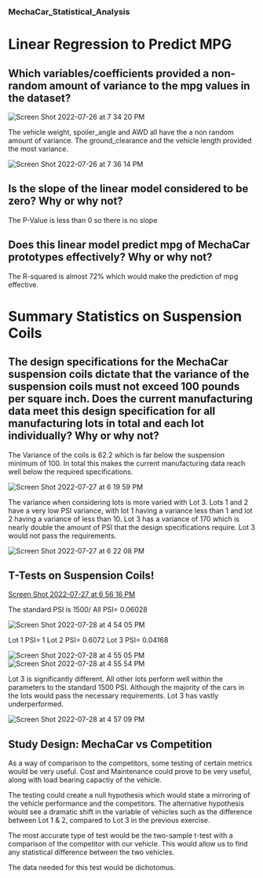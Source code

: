 ### MechaCar_Statistical_Analysis
# Linear Regression to Predict MPG
## Which variables/coefficients provided a non-random amount of variance to the mpg values in the dataset?


![Screen Shot 2022-07-26 at 7 34 20 PM](https://user-images.githubusercontent.com/100393032/181148386-503a933a-7638-4bcc-b4b0-f65c313b64d5.png)

The vehicle weight, spoiler_angle and AWD all have the a non random amount of variance. The ground_clearance and the vehicle length provided the most variance. 

![Screen Shot 2022-07-26 at 7 36 14 PM](https://user-images.githubusercontent.com/100393032/181148494-a0a9af14-d17c-42fa-9e53-b00dcca445c7.png)

## Is the slope of the linear model considered to be zero? Why or why not?
The P-Value is less than 0 so there is no slope

## Does this linear model predict mpg of MechaCar prototypes effectively? Why or why not?
The R-squared is almost 72% which would make the prediction of mpg effective.

# Summary Statistics on Suspension Coils
## The design specifications for the MechaCar suspension coils dictate that the variance of the suspension coils must not exceed 100 pounds per square inch. Does the current manufacturing data meet this design specification for all manufacturing lots in total and each lot individually? Why or why not?

The Variance of the coils is 62.2 which is far below the suspension minimum of 100. In total this makes the current manufacturing data reach well below the required specifications.

![Screen Shot 2022-07-27 at 6 19 59 PM](https://user-images.githubusercontent.com/100393032/181399802-e47624fa-e6ad-4aee-80f1-3694bc39df57.png)

The variance when considering lots is more varied with Lot 3. Lots 1 and 2 have a very low PSI variance, with lot 1 having a variance less than 1 and lot 2 having a variance of less than 10. Lot 3 has a variance of 170 which is nearly double the amount of PSI that the design specifications require. Lot 3 would not pass the requirements.

![Screen Shot 2022-07-27 at 6 22 08 PM](https://user-images.githubusercontent.com/100393032/181400018-0e1ee50e-ecfd-4a6f-94c5-5963314e4aef.png)

## T-Tests on Suspension Coils!

[Screen Shot 2022-07-27 at 6 56 16 PM](https://user-images.githubusercontent.com/100393032/181403528-5f13520e-3a7b-4210-bc69-89f979014afd.png)

The standard PSI is 1500/ All PSI= 0.06028

![Screen Shot 2022-07-28 at 4 54 05 PM](https://user-images.githubusercontent.com/100393032/181655923-df3c1085-175a-4166-8879-cfcfeb4a35ad.png)

Lot 1 PSI= 1 
Lot 2 PSI= 0.6072 
Lot 3 PSI= 0.04168 

![Screen Shot 2022-07-28 at 4 55 05 PM](https://user-images.githubusercontent.com/100393032/181655993-0f6b0d3b-f220-41c2-be3a-ca89cf1bed4e.png)
![Screen Shot 2022-07-28 at 4 55 54 PM](https://user-images.githubusercontent.com/100393032/181656081-b1a1f349-dbfc-4aff-9656-86b38d55f1ce.png)

 Lot 3 is significantly different. All other lots perform well within the parameters to the standard 1500 PSI. Although the majority of the cars in the lots would pass the necessary requirements. Lot 3 has vastly underperformed.

![Screen Shot 2022-07-28 at 4 57 09 PM](https://user-images.githubusercontent.com/100393032/181656142-6762523b-2c9e-435c-9a38-d816820fee0d.png)

## Study Design: MechaCar vs Competition

As a way of comparison to the competitors, some testing of certain metrics would be very useful. Cost and Maintenance could prove to be very useful, along with load bearing capactiy of the vehicle. 

The testing could create a null hypothesis which would state a mirroring of the vehicle performance and the competitors. The alternative hypothesis would see a dramatic shift in the variable of vehicles such as the difference between Lot 1 & 2, compared to Lot 3 in the previous exercise.

The most accurate type of test would be the two-sample t-test with a comparison of the competitor with our vehicle. This would allow us to find any statistical difference between the two vehicles.

The data needed for this test would be dichotomus.
